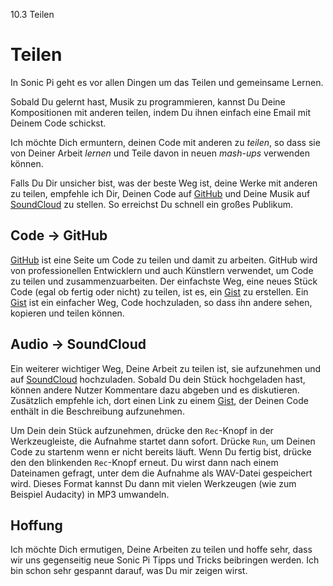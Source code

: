 10.3 Teilen

# Teilen

In Sonic Pi geht es vor allen Dingen um das Teilen und gemeinsame Lernen.

Sobald Du gelernt hast, Musik zu programmieren, kannst Du Deine Kompositionen mit anderen teilen, indem Du ihnen einfach eine Email mit Deinem Code schickst. 

Ich möchte Dich ermuntern, deinen Code mit anderen zu *teilen*, so dass sie von Deiner Arbeit *lernen* und Teile davon in neuen *mash-ups* verwenden können.

Falls Du Dir unsicher bist, was der beste Weg ist, deine Werke mit anderen zu teilen, empfehle ich Dir, Deinen Code auf [GitHub](https://github.com) und Deine Musik auf [SoundCloud](https://soundcloud.com) zu stellen. So erreichst Du schnell ein großes Publikum.

## Code -> GitHub

[GitHub](https://github.com) ist eine Seite um Code zu teilen und damit zu arbeiten. GitHub wird von professionellen Entwicklern und auch Künstlern verwendet, um Code zu teilen und zusammenzuarbeiten. Der einfachste Weg, eine neues Stück Code (egal ob fertig oder nicht) zu teilen, ist es, ein 
[Gist](https://gist.github.com) zu erstellen. Ein [Gist](https://gist.github.com) ist ein einfacher Weg, Code hochzuladen, so dass ihn andere sehen, kopieren und teilen können.

## Audio -> SoundCloud

Ein weiterer wichtiger Weg, Deine Arbeit zu teilen ist, sie aufzunehmen und auf [SoundCloud](https://soundcloud.com) hochzuladen. Sobald Du dein Stück hochgeladen hast, können andere Nutzer Kommentare dazu abgeben und es diskutieren. Zusätzlich empfehle ich, dort einen Link zu einem [Gist](https://gist.github.com), der Deinen Code enthält in die Beschreibung aufzunehmen.

Um Dein dein Stück aufzunehmen, drücke den `Rec`-Knopf in der Werkzeugleiste, die Aufnahme startet dann sofort. Drücke `Run`, um Deinen Code zu startenm wenn er nicht bereits läuft. Wenn Du fertig bist, drücke den den blinkenden `Rec`-Knopf erneut. Du wirst dann nach einem Dateinamen gefragt, unter dem die Aufnahme als WAV-Datei gespeichert wird. Dieses Format kannst Du dann mit vielen Werkzeugen (wie zum Beispiel Audacity) in MP3 umwandeln.

## Hoffung

Ich möchte Dich ermutigen, Deine Arbeiten zu teilen und hoffe sehr, dass wir uns gegenseitig neue Sonic Pi Tipps und Tricks beibringen werden.
Ich bin schon sehr gespannt darauf, was Du mir zeigen wirst.
